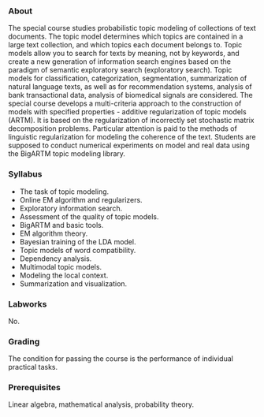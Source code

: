 ### About
The special course studies probabilistic topic modeling of collections of text documents. The topic model determines which topics are contained in a large text collection, and which topics each document belongs to. Topic models allow you to search for texts by meaning, not by keywords, and create a new generation of information search engines based on the paradigm of semantic exploratory search (exploratory search). Topic models for classification, categorization, segmentation, summarization of natural language texts, as well as for recommendation systems, analysis of bank transactional data, analysis of biomedical signals are considered. The special course develops a multi-criteria approach to the construction of models with specified properties - additive regularization of topic models (ARTM). It is based on the regularization of incorrectly set stochastic matrix decomposition problems. Particular attention is paid to the methods of linguistic regularization for modeling the coherence of the text. Students are supposed to conduct numerical experiments on model and real data using the BigARTM topic modeling library.

### Syllabus
* The task of topic modeling.
* Online EM algorithm and regularizers.
* Exploratory information search.
* Assessment of the quality of topic models.
* BigARTM and basic tools.
* EM algorithm theory.
* Bayesian training of the LDA model.
* Topic models of word compatibility.
* Dependency analysis.
* Multimodal topic models.
* Modeling the local context.
* Summarization and visualization.

### Labworks
No.

### Grading
The condition for passing the course is the performance of individual practical tasks.

### Prerequisites
Linear algebra, mathematical analysis, probability theory.
